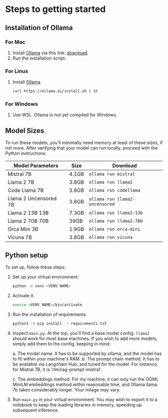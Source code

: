 # Steps to getting started

## Installation of Ollama

### For Mac

1. Install [Ollama](https://github.com/jmorganca/ollama) via this link: [download](https://github.com/jmorganca/ollama).
2. Run the installation script.

### For Linux

1. Install [Ollama](https://github.com/jmorganca/ollama#linux--wsl2).

    ```sh
    curl https://ollama.ai/install.sh | sh
    ```

### For Windows

1. Use WSL. Ollama is not yet compiled for Windows.

## Model Sizes

To run these models, you'll minimally need memory at least of these sizes, if not more.
After verifying that your model can run locally, proceed with the Python instructions.

| Model	Parameters | Size | Download |
|--|--|--|
| Mistral	7B | 4.1GB | `ollama run mistral`
| Llama 2	7B | 3.8GB | `ollama run llama2`
| Code Llama	7B | 3.8GB | `ollama run codellama`
| Llama 2 Uncensored	7B | 3.8GB | `ollama run llama2-uncensored`
| Llama 2 13B	13B | 7.3GB | `ollama run llama2:13b`
| Llama 2 70B	70B | 39GB | `ollama run llama2:70b`
| Orca Mini	3B | 1.9GB | `ollama run orca-mini`
| Vicuna	7B | 3.8GB | `ollama run vicuna`

## Python setup

To set up, follow these steps:

1. Set up your virtual environment:

    ```sh
    python -m venv <VENV NAME>
    ```
  
2. Activate it.

    ```sh
    source <VENV NAME>/bin/activate
    ```

3. Run the installation of requirements.

    ```sh
    python3 -m pip install -r requirements.txt
    ```

4. Inspect `main.py`. At the top, you'll find a base model config.
  `llama2` should work for most base machines. If you wish to add more models,
  simply add them to the config, keeping in mind:

    a. The model name. It has to be supported by ollama, and the model has to fit 
      within your machine's RAM.
    b. The prompt chain method. It has to be available via Langchain Hub, and tuned
      for the model. For instance, for Mistral 7B, it is 'rlm/rag-prompt-mistral'.

    c. The embeddings method. For my machine, it can only run the GGML MiniLM embeddings method within reasonable time, and Ollama llama 7b takes considerably
    longer. Your milage may vary.

5. Run `main.py` in your virtual environment. You may wish to export it to a notebook to keep the loading libraries in memory, speeding up subsequent inference.
